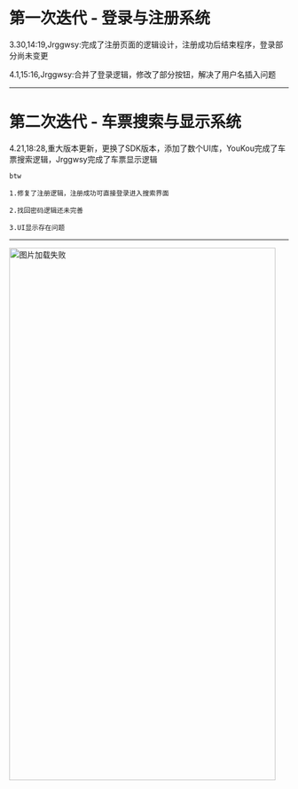 # 第一次迭代 - 登录与注册系统

3.30,14:19,Jrggwsy:完成了注册页面的逻辑设计，注册成功后结束程序，登录部分尚未变更

4.1,15:16,Jrggwsy:合并了登录逻辑，修改了部分按钮，解决了用户名插入问题

----

# 第二次迭代 - 车票搜索与显示系统

4.21,18:28,重大版本更新，更换了SDK版本，添加了数个UI库，YouKou完成了车票搜索逻辑，Jrggwsy完成了车票显示逻辑

    btw

    1.修复了注册逻辑，注册成功可直接登录进入搜索界面

    2.找回密码逻辑还未完善

    3.UI显示存在问题

----

<img src="https://github.com/Jrggwsy/fast-dev-tickit-order/blob/master/demo.gif" width="480" height="960" alt="图片加载失败"/>